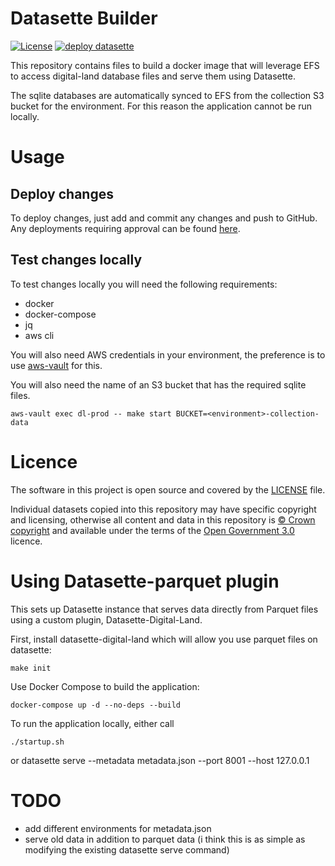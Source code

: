 # Datasette Builder

[![License](https://img.shields.io/github/license/mashape/apistatus.svg)](https://github.com/digital-land/datasette-builder/blob/master/LICENSE)
[![deploy datasette](https://github.com/digital-land/datasette-builder/actions/workflows/deploy.yml/badge.svg)](https://github.com/digital-land/datasette-builder/actions/workflows/deploy.yml)

This repository contains files to build a docker image that will leverage EFS to access digital-land database files and 
serve them using Datasette.

The sqlite databases are automatically synced to EFS from the collection S3 bucket for the environment. For this reason
the application cannot be run locally.

# Usage

## Deploy changes

To deploy changes, just add and commit any changes and push to GitHub. Any deployments requiring approval can be found 
[here](https://github.com/digital-land/datasette-builder/actions).

## Test changes locally

To test changes locally you will need the following requirements:

* docker
* docker-compose
* jq
* aws cli

You will also need AWS credentials in your environment, the preference is to use 
[aws-vault](https://github.com/99designs/aws-vault) for this.

You will also need the name of an S3 bucket that has the required sqlite files.

`aws-vault exec dl-prod -- make start BUCKET=<environment>-collection-data`

# Licence

The software in this project is open source and covered by the [LICENSE](LICENSE) file.

Individual datasets copied into this repository may have specific copyright and licensing, otherwise all content and 
data in this repository is [© Crown copyright](http://www.nationalarchives.gov.uk/information-management/re-using-public-sector-information/copyright-and-re-use/crown-copyright/) 
and available under the terms of the [Open Government 3.0](https://www.nationalarchives.gov.uk/doc/open-government-licence/version/3/) 
licence.


# Using Datasette-parquet plugin

This sets up Datasette instance that serves data directly from Parquet files using a custom plugin, Datasette-Digital-Land.

First, install datasette-digital-land which will allow you use parquet files on datasette:

    make init

Use Docker Compose to build the application:
    
    docker-compose up -d --no-deps --build

To run the application locally, either call 
    
    ./startup.sh 
or
    datasette serve --metadata metadata.json --port 8001 --host 127.0.0.1


# TODO

- add different environments for metadata.json
- serve old data in addition to parquet data (i think this is as simple as modifying the existing datasette serve command)